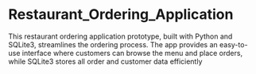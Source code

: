 # Restaurant_Ordering_Application
This restaurant ordering application prototype, built with Python and SQLite3, streamlines the ordering process. The app provides an easy-to-use interface where customers can browse the menu and place orders, while SQLite3 stores all order and customer data efficiently
